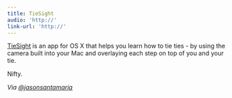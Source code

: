 ```yaml
---
title: TieSight
audio: 'http://'
link-url: 'http://'
---
```

<p><a href="http://tiesight.com/DE/TieSight_DE/Screenshots.html">TieSight</a> is an app for OS X that helps you learn how to tie ties - by using the camera built into your Mac and overlaying each step on top of you and your tie.</p>
<p>Nifty.</p>
<p><em>Via <a href="https://twitter.com/jasonsantamaria/status/126682908080611328">@jasonsantamaria</a></em></p>
